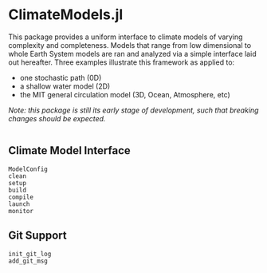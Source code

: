 # ClimateModels.jl

This package provides a uniform interface to climate models of varying complexity and completeness. Models that range from low dimensional to whole Earth System models are 
ran and analyzed via a simple interface laid out hereafter. Three examples illustrate this framework as applied to:

- one stochastic path (0D)
- a shallow water model (2D)
- the MIT general circulation model (3D, Ocean, Atmosphere, etc)

_Note: this package is still its early stage of development, such that breaking changes should be expected._


```@index
```

## Climate Model Interface

```@docs
ModelConfig
clean
setup
build
compile
launch
monitor
```

## Git Support

```@docs
init_git_log
add_git_msg
```



